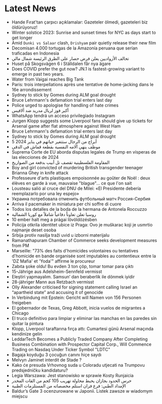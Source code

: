 # Latest News
-  Hande Fırat'tan çarpıcı açıklamalar: Gazeteler ölmedi, gazeteleri biz öldürüyoruz!
-  Winter solstice 2023: Sunrise and sunset times for NYC as days start to get longer
-  Amid `Dunki vs Salaar` clash, `Drishyam` pair quietly release their new film
-  Decomisan 4.000 tortugas de la Amazonía peruana que serían traficadas en Indonesia
-  تحالف الأزواديين يعلن فرض حصار على الطرق الرئيسة شمال مالي
-  Huset på Skogsvägen 6 i Ställdalen får nya ägare
-  Does COVID prefer the gut now? JN.1 is fastest-growing variant to emerge in past two years.
-  Water from Vaigai reaches Big Tank
-  Paris: trois interpellations après une tentative de home-jacking dans le 16e arrondissement
-  Sydney to stick by Gomes during ALM goal drought
-  Bruce Lehrmann's defamation trial enters last day
-  Police urged to apologise for handling of hate crimes
-  أكبر فوز لريال مدريد ضد ألافيس
-  WhatsApp tendrá un acceso privilegiado Instagram
-  Jurgen Klopp suggests some Liverpool fans should give up tickets for Arsenal game after flat atmosphere against West Ham
-  Bruce Lehrmann's defamation trial enters last day
-  Sydney to stick by Gomes during ALM goal drought
-  5 أبراج من الرجال ستتغير حياتهم في يناير 2024
-  موظف ينهي آلامه النفسية بقطعة قماش في الدقي
-  Suprema Corte de EU aborda disputas legales de Trump en vísperas de las elecciones de 2024
-  المقاومة الفلسطينية تقصف تل أبيب بدفعة من الصواريخ
-  Boy and girl convicted of murdering British transgender teenager Brianna Ghey in knife attack
-  Professeure d'arts plastiques empoisonnée au goûter de Noël : deux élèves en garde à vue, mauvaise "blague"... ce que l'on sait
-  Lousteau salió al cruce del DNU de Milei: «El Presidente debería reemplazarlo por una ley espejo»
-  Украина потребовала отменить футбольный матч Россия-Сербия
-  Arriva il pacemaker in miniatura per chi soffre di cuore
-  Todos los detalles de la boda de la hermana de Antonela Roccuzzo
-  روسيا تعلن تعاوناً دفاعياً شاملاً مع كوريا الشمالية
-  10 ember halt meg a prágai lövöldözésben
-  Policija otkrila identitet ubice iz Praga: Ovo je muškarac koji je usmrtio najmanje deset osoba
-  Srbija protiv nasilja traži uvid u izborni materijalu
-  Ramanathapuram Chamber of Commerce seeks development measures from PM
-  Marseille: "73% des faits d'homicides volontaires ou tentatives d'homicide en bande organisée sont imputables au contentieux entre la 'DZ Mafia' et 'Yoda'" affirme le procureur
-  Zabıta şoke oldu! Bu evden 3 ton çöp, tomar tomar para çıktı
-  15-Jährige aus Adelsheim-Sennfeld vermisst
-  Eleştiri yapmayalım. Samsun’ dan beraberlik ile dönmek iyidir
-  28-jähriger Mann aus Retzbach vermisst
-  Olly Alexander criticised for signing statement calling Israel an “apartheid state” and accusing it of genocide
-  In Verbindung mit Epstein: Gericht will Namen von 156 Personen freigeben
-  El gobernador de Texas, Greg Abbott, inicia vuelos de migrantes a Chicago
-  El truco definitivo para limpiar y eliminar las manchas en las paredes sin quitar la pintura
-  Klopp, Liverpool taraftarına fırça attı: Cumartesi günü Arsenal maçında kendinize gelin
-  LeddarTech Becomes a Publicly Traded Company After Completing Business Combination with Prospector Capital Corp., Will Commence Trading on Nasdaq Under Ticker Symbol "LDTC"
-  Bagaja koyduğu 3 çocuğun canını hiçe saydı
-  Melvyn Jaminet interdit de Stade ?
-  Kako će presuda Vrhovnog suda u Coloradu utjecati na Trumpovu predsjedničku kandidaturu?
-  Legia Warszawa: Jest stanowisko w sprawie Kosty Runjaicia
-  حرس الحدود بجازان يحبط محاولة تهريب 105 كجم من القات المخدر
-  الإمداد الطبي: فرع فزان استلم مخصصاته من المستلزمات الطبية
-  Baldur’s Gate 3 ocenzurowane w Japonii. Listek zawsze w wiadomym miejscu
